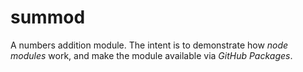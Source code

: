 # summod

A numbers addition module. The intent is to demonstrate how _node modules_ work, and make the module available via _GitHub Packages_.
